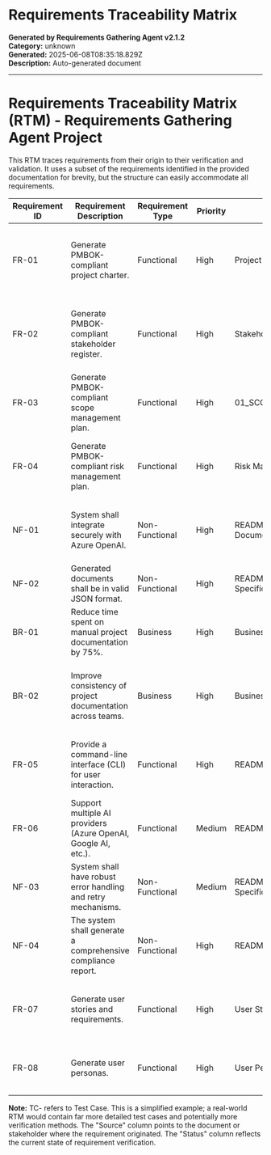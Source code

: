 # Requirements Traceability Matrix

**Generated by Requirements Gathering Agent v2.1.2**  
**Category:** unknown  
**Generated:** 2025-06-08T08:35:18.829Z  
**Description:** Auto-generated document

---

# Requirements Traceability Matrix (RTM) - Requirements Gathering Agent Project

This RTM traces requirements from their origin to their verification and validation.  It uses a subset of the requirements identified in the provided documentation for brevity, but the structure can easily accommodate all requirements.

| Requirement ID | Requirement Description                                                                          | Requirement Type | Priority | Source                               | Success Criteria                                                                        | Test Case Reference | Verification Method             | Status |
|-----------------|------------------------------------------------------------------------------------------------------|--------------------|----------|---------------------------------------|-------------------------------------------------------------------------------------------|-----------------------|---------------------------------|---------|
| FR-01           | Generate PMBOK-compliant project charter.                                                        | Functional         | High      | Project Charter, README.md         | Charter generated, contains all mandated PMBOK sections and project-specific data.          | TC-Charter-01       | Inspection, Review               | Complete |
| FR-02           | Generate PMBOK-compliant stakeholder register.                                                  | Functional         | High      | Stakeholder Register, README.md    | Register generated, includes all identified stakeholders with relevant attributes.             | TC-Stakeholder-01    | Inspection, Review               | Complete |
| FR-03           | Generate PMBOK-compliant scope management plan.                                                 | Functional         | High      | 01_SCOPE_MANAGEMENT_PLAN.MD        | Plan generated, includes all required sections per PMBOK and project specifics.               | TC-Scope-01         | Inspection, Review               | Complete |
| FR-04           | Generate PMBOK-compliant risk management plan.                                                   | Functional         | High      | Risk Management Plan, README.md     | Plan generated, includes risk identification, analysis, and response planning.                | TC-Risk-01          | Inspection, Review               | Complete |
| NF-01           | System shall integrate securely with Azure OpenAI.                                                | Non-Functional     | High      | README.md, Architecture Documents   | Successful authentication and API calls to Azure OpenAI without security vulnerabilities.    | TC-Azure-Integration-01 | Automated Tests, Security Audit | Complete |
| NF-02           | Generated documents shall be in valid JSON format.                                                | Non-Functional     | High      | README.md, Technical Specifications | Generated JSON validates against defined schema.                                          | TC-JSON-Validation-01 | Automated Tests, Schema Validation | Complete |
| BR-01           | Reduce time spent on manual project documentation by 75%.                                       | Business           | High      | Business Case Analysis, README.md | Time tracking comparison between manual and automated processes.                            | TC-TimeSavings-01    | Performance Testing, Benchmarking | In Progress |
| BR-02           | Improve consistency of project documentation across teams.                                       | Business           | High      | Business Case Analysis, README.md | Qualitative assessment of documentation consistency across different projects and teams.   | TC-Consistency-01   | User Feedback, Qualitative Analysis | In Progress |
| FR-05           | Provide a command-line interface (CLI) for user interaction.                                     | Functional         | High      | README.md                         | CLI functions correctly and accepts all defined command-line arguments.                    | TC-CLI-01           | User Acceptance Testing          | Complete |
| FR-06           | Support multiple AI providers (Azure OpenAI, Google AI, etc.).                                   | Functional         | Medium     | README.md                         | Successful integration and function with at least two different AI providers.              | TC-AIProvider-01     | Integration Tests                | In Progress |
| NF-03           | System shall have robust error handling and retry mechanisms.                                     | Non-Functional     | Medium     | README.md, Technical Specifications | System recovers gracefully from errors and retries failed operations as defined.           | TC-ErrorHandling-01  | Automated Tests                  | Complete |
| NF-04           | The system shall generate a comprehensive compliance report.                                    | Non-Functional     | High      | README.md                         | Compliance report generated, including all validation results and recommendations.         | TC-Compliance-01     | Inspection, Review               | Complete |
| FR-07           | Generate user stories and requirements.                                                       | Functional         | High      | User Stories, README.md           | User stories and requirements generated, accurately reflecting project scope and needs.    | TC-UserStory-01      | Inspection, Review               | Complete |
| FR-08           | Generate user personas.                                                                        | Functional         | High      | User Personas, README.md          | User personas generated, accurate and relevant to project context.                        | TC-Persona-01        | Inspection, Review               | Complete |


**Note:** TC- refers to Test Case.  This is a simplified example; a real-world RTM would contain far more detailed test cases and potentially more verification methods.  The "Source" column points to the document or stakeholder where the requirement originated.  The "Status" column reflects the current state of requirement verification.
